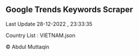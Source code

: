 

## Google Trends Keywords Scraper 
 
Last Update 28-12-2022 , 23:33:35

Country List :
VIETNAM.json



© Abdul Muttaqin 
